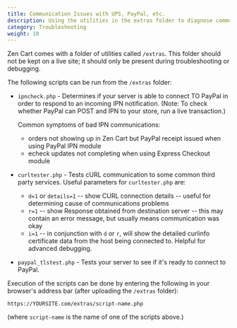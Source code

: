 ```yaml
---
title: Communication Issues with UPS, PayPal, etc. 
description: Using the utilities in the extras folder to diagnose communication issues 
category: Troubleshooting
weight: 10
---
```


Zen Cart comes with a folder of utilities called `/extras`.  This folder should not be kept on a live site; it should only be present during troubleshooting or debugging.

The following scripts can be run from the `/extras` folder:

- `ipncheck.php` - Determines if your server is able to connect TO PayPal in order to respond to an incoming IPN notification. (Note: To check whether PayPal can POST and IPN to your store, run a live transaction.) 

    Common symptoms of bad IPN communications:
    - orders not showing up in Zen Cart but PayPal receipt issued when using PayPal IPN module
    - echeck updates not completing when using Express Checkout module

- `curltester.php` - Tests cURL communication to some common third party services.   Useful parameters for `curltester.php` are: 
    *   `d=1` or `details=1` -- show CURL connection details -- useful for determining cause of communications problems
    *   `r=1` -- show Response obtained from destination server -- this may contain an error message, but usually means communication was okay
    *   `i=1` -- in conjunction with `d` or `r`, will show the detailed curlinfo certificate data from the host being connected to. Helpful for advanced debugging.

- `paypal_tlstest.php` - Tests your server to see if it's ready to connect to PayPal. 

Execution of the scripts can be done by entering the following in your browser's address bar (after uploading the `/extras` folder):  

`https://YOURSITE.com/extras/script-name.php` 

(where `script-name` is the name of one of the scripts above.) 

